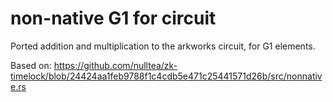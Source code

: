 # non-native G1 for circuit

Ported addition and multiplication to the arkworks circuit, for G1 elements.

Based on: https://github.com/nulltea/zk-timelock/blob/24424aa1feb9788f1c4cdb5e471c25441571d26b/src/nonnative.rs